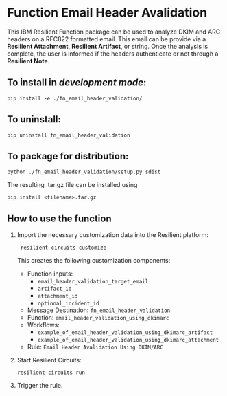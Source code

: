 # Function Email Header Avalidation

This IBM Resilient Function package can be used to analyze DKIM and ARC headers on a RFC822 formatted email.
This email can be provide via a **Resilient Attachment**, **Resilient Artifact**, or string.
Once the analysis is complete, the user is informed if the headers authenticate or not through a **Resilient Note**.


## To install in *development mode*:

    pip install -e ./fn_email_header_validation/

## To uninstall:

    pip uninstall fn_email_header_validation


## To package for distribution:

    python ./fn_email_header_validation/setup.py sdist

The resulting .tar.gz file can be installed using

    pip install <filename>.tar.gz

## How to use the function

1. Import the necessary customization data into the Resilient platform:

		resilient-circuits customize

	This creates the following customization components:
	* Function inputs:
	    * `email_header_validation_target_email`
	    * `artifact_id`
	    * `attachment_id`
	    * `optional_incident_id`
	* Message Destination: `fn_email_header_validation`
	* Function: `email_header_validation_using_dkimarc`
	* Workflows:
	    * `example_of_email_header_validation_using_dkimarc_artifact`
	    * `example_of_email_header_validation_using_dkimarc_attachment`
	* Rule: `Email Header Avalidation Using DKIM/ARC`

2. Start Resilient Circuits:
    ```
    resilient-circuits run
    ```

3. Trigger the rule.